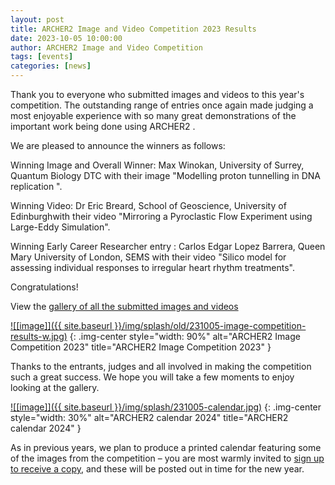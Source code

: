```yaml
---
layout: post
title: ARCHER2 Image and Video Competition 2023 Results
date: 2023-10-05 10:00:00
author: ARCHER2 Image and Video Competition
tags: [events] 
categories: [news]
---
```



Thank you to everyone who submitted images and videos to this year's competition.   The outstanding range of entries once again made judging a most enjoyable experience with so many great demonstrations of the  important work being done using ARCHER2 .


<!--more-->

We are pleased to announce the winners as follows:

Winning Image and Overall Winner: Max Winokan, University of Surrey, Quantum Biology DTC with their image "Modelling proton tunnelling in DNA replication ".

Winning Video: Dr Eric Breard, School of Geoscience, University of Edinburghwith their video "Mirroring a Pyroclastic Flow Experiment using Large-Eddy Simulation".

Winning Early Career Researcher entry : Carlos Edgar Lopez Barrera, Queen Mary University of London, SEMS with their video "Silico model for assessing individual responses to irregular heart rhythm treatments".   

Congratulations!

View the [gallery of all the submitted images and videos](https://www.archer2.ac.uk/about/gallery/2023-image-comp/)

<a href="https://www.archer2.ac.uk/about/gallery/2023-image-comp/">
![[image]]({{ site.baseurl }}/img/splash/old/231005-image-competition-results-w.jpg)</a>
{: .img-center style="width: 90%" 
alt="ARCHER2 Image Competition 2023" 
title="ARCHER2 Image Competition 2023" }

Thanks to the entrants, judges and all involved in making the competition such a great success.  We hope you will take a few moments to enjoy looking at the gallery.



<a href="https://bit.ly/ARCHER2-Calendar-2024">
![[image]]({{ site.baseurl }}/img/splash/231005-calendar.jpg)</a>
{: .img-center style="width: 30%" 
alt="ARCHER2 calendar 2024" 
title="ARCHER2 calendar 2024" }



As in previous years, we plan to produce a printed calendar featuring some of the images from the competition – you are most warmly invited to [sign up to receive a copy](https://bit.ly/ARCHER2-Calendar-2024), and these will be posted out in time for the new year.




<!--

<img src="{{ site.baseurl }}/img/news/210127-IMG_0126.jpg" alt="ARCHER2" title="ARCHER2"/>

<img src="{{ site.baseurl }}/img/logos/euro-cc.jpg" alt="EuroCC" title="EuroCC" align="right" width="10%" />

<a href="https:www        ">
<img src="{{ site.baseurl }}/img/blog/211030-uk-stats-auth.jpg" alt="ARCHER2" title="ARCHER2" style="width: 30%"   /></a>



![image]({{ site.baseurl }}/img/blog/210412-systems-blog_pic2.jpg)
{: .img-center style="width: 60%" 
alt="ARCHER2" 
title="ARCHER2"}



<div>

<iframe title="Video"  width="1000" height="560" src="https://www.youtube.com/embed/UXHE7ljmhaQ" frameborder="0" allow="accelerometer; autoplay; encrypted-media; gyroscope; picture-in-picture" allowfullscreen></iframe>

</div>


-->